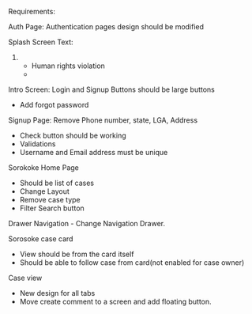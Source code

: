 Requirements:

Auth Page: Authentication pages design should be modified

Splash Screen Text:
1.  - Human rights violation
    - 

Intro Screen: Login and Signup Buttons should be large buttons
- Add forgot password

Signup Page: Remove Phone number, state, LGA, Address
- Check button should be working
- Validations
- Username and Email address must be unique

Sorokoke Home Page
- Should be list of cases
- Change Layout
- Remove case type
- Filter Search button

Drawer Navigation - Change Navigation Drawer.

Sorosoke case card 
- View should be from the card itself
- Should be able to follow case from card(not enabled for case owner)

Case view
- New design for all tabs
- Move create comment to a screen and add floating button.
